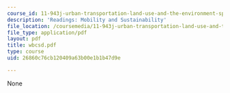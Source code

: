 ```yaml
---
course_id: 11-943j-urban-transportation-land-use-and-the-environment-spring-2002
description: 'Readings: Mobility and Sustainability'
file_location: /coursemedia/11-943j-urban-transportation-land-use-and-the-environment-spring-2002/26860c76cb120409a63b00e1b1b47d9e_wbcsd.pdf
file_type: application/pdf
layout: pdf
title: wbcsd.pdf
type: course
uid: 26860c76cb120409a63b00e1b1b47d9e

---
```

None